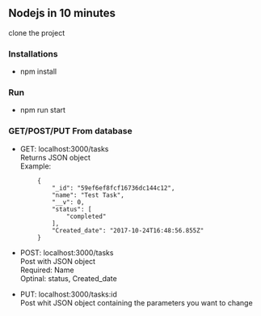 ## Nodejs in 10 minutes

clone the project

### Installations
* npm install

### Run
* npm run start

### GET/POST/PUT From database
* GET: localhost:3000/tasks<br />
    Returns JSON object<br />
    Example:
```
        {
            "_id": "59ef6ef8fcf16736dc144c12",
            "name": "Test Task",
            "__v": 0,
            "status": [
                "completed"
            ],
            "Created_date": "2017-10-24T16:48:56.855Z"
        }
```   

* POST: localhost:3000/tasks<br />
    Post with JSON object<br />
        Required: Name<br />
        Optinal: status, Created_date<br />

* PUT: localhost:3000/tasks:id<br />
    Post whit JSON object containing the parameters you want to change<br />
